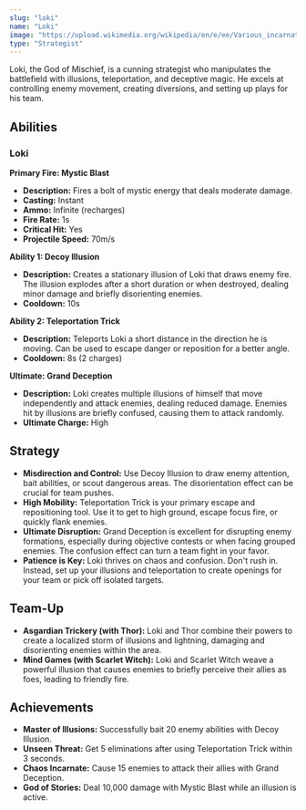 ```yaml
---
slug: "loki"
name: "Loki"
image: "https://upload.wikimedia.org/wikipedia/en/e/ee/Various_incarnations_of_Loki_%282014%29.webp"
type: "Strategist"
---
```


Loki, the God of Mischief, is a cunning strategist who manipulates the battlefield with illusions, teleportation, and deceptive magic. He excels at controlling enemy movement, creating diversions, and setting up plays for his team.

[//]: # (![image]&#40;{{.image}}&#41;)

## Abilities

### Loki

**Primary Fire: Mystic Blast**
*   **Description:** Fires a bolt of mystic energy that deals moderate damage.
*   **Casting:** Instant
*   **Ammo:** Infinite (recharges)
*   **Fire Rate:** 1s
*   **Critical Hit:** Yes
*   **Projectile Speed:** 70m/s

**Ability 1: Decoy Illusion**
*   **Description:** Creates a stationary illusion of Loki that draws enemy fire. The illusion explodes after a short duration or when destroyed, dealing minor damage and briefly disorienting enemies.
*   **Cooldown:** 10s

**Ability 2: Teleportation Trick**
*   **Description:** Teleports Loki a short distance in the direction he is moving. Can be used to escape danger or reposition for a better angle.
*   **Cooldown:** 8s (2 charges)

**Ultimate: Grand Deception**
*   **Description:** Loki creates multiple illusions of himself that move independently and attack enemies, dealing reduced damage. Enemies hit by illusions are briefly confused, causing them to attack randomly.
*   **Ultimate Charge:** High

## Strategy

*   **Misdirection and Control:** Use Decoy Illusion to draw enemy attention, bait abilities, or scout dangerous areas. The disorientation effect can be crucial for team pushes.
*   **High Mobility:** Teleportation Trick is your primary escape and repositioning tool. Use it to get to high ground, escape focus fire, or quickly flank enemies.
*   **Ultimate Disruption:** Grand Deception is excellent for disrupting enemy formations, especially during objective contests or when facing grouped enemies. The confusion effect can turn a team fight in your favor.
*   **Patience is Key:** Loki thrives on chaos and confusion. Don't rush in. Instead, set up your illusions and teleportation to create openings for your team or pick off isolated targets.

## Team-Up

*   **Asgardian Trickery (with Thor):** Loki and Thor combine their powers to create a localized storm of illusions and lightning, damaging and disorienting enemies within the area.
*   **Mind Games (with Scarlet Witch):** Loki and Scarlet Witch weave a powerful illusion that causes enemies to briefly perceive their allies as foes, leading to friendly fire.

## Achievements

*   **Master of Illusions:** Successfully bait 20 enemy abilities with Decoy Illusion.
*   **Unseen Threat:** Get 5 eliminations after using Teleportation Trick within 3 seconds.
*   **Chaos Incarnate:** Cause 15 enemies to attack their allies with Grand Deception.
*   **God of Stories:** Deal 10,000 damage with Mystic Blast while an illusion is active.
